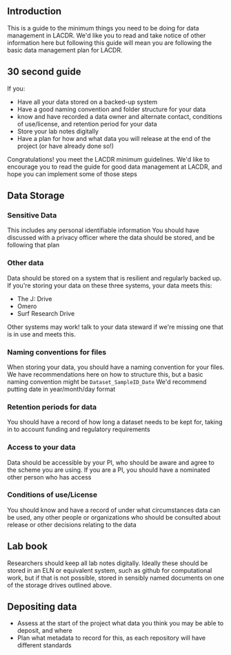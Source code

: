 ## Introduction
This is a guide to the minimum things you need to be doing for data management in LACDR. We'd like you to read and take notice of other information here
but following this guide will mean you are following the basic data management plan for LACDR.

## 30 second guide
If you:
- Have all your data stored on a backed-up system
- Have a good naming convention and folder structure for your data
- know and have recorded a data owner and alternate contact, conditions of use/license, and retention period for your data
- Store your lab notes digitally
- Have a plan for how and what data you will release at the end of the project (or have already done so!)


Congratulations! you meet the LACDR minimum guidelines. We'd like to encourage you to read the guide for good data management at LACDR, and hope you can implement some of those steps



## Data Storage

### Sensitive Data
This includes any personal identifiable information
You should have discussed with a privacy officer where the data should be stored, and be following that plan


### Other data 
Data should be stored on a system that is resilient and regularly backed up. If you're storing your data on these three systems, your data meets this:
 - The J: Drive
 - Omero
 - Surf Research Drive


 Other systems may work! talk to your data steward if we're missing one that is in use and meets this.
 
 
### Naming conventions for files
When storing your data, you should have a naming convention for your files. We have recommendations here on how to structure this, but a basic naming convention might be
```Dataset_SampleID_Date```
We'd recommend putting date in year/month/day format


### Retention periods for data
You should have a record of how long a dataset needs to be kept for, taking in to account funding and regulatory requirements

### Access to your data
Data should be accessible by your PI, who should be aware and agree to the scheme you are using. If you are a PI, you should have a nominated other person who has access

### Conditions of use/License
You should know and have a record of under what circumstances data can be used, any other people or organizations who should be consulted about release or other decisions relating to the data

## Lab book
Researchers should keep all lab notes digitally. Ideally these should be stored in an ELN or equivalent system, such as github for computational work, but if that is not possible, stored in sensibly named documents on one of the storage drives outlined above.


## Depositing data
- Assess at the start of the project what data you think you may be able to deposit, and where
- Plan what metadata to record for this, as each repository will have different standards
